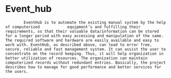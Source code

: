 # Event_hub
            EventHub is to automate the existing manual system by the help of computerized            equipment’s and fulfilling their requirements, so that their valuable data/information can be stored for a longer period with easy accessing and manipulation of the same. The required software and hardware are easily available and easy to work with. EventHub, as described above, can lead to error free, secure, reliable and fast management system. It can assist the user to concentrate on the record keeping. Thus, it will help organization in better utilization of resources. The organization can maintain computerized records without redundant entries. Basically, the project describes how to manage for good performance and better services for the users.
